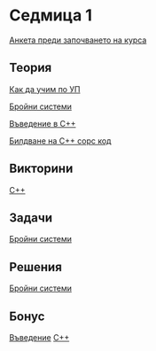 Седмица 1
=================================

[Анкета преди започването на курса](https://docs.google.com/forms/d/e/1FAIpQLSfu5H7CZ3T6n2kBItLo7w-fgOd9gJryMnJfB5ABVk8n_SMQPw/viewform?usp=sf_link)

Теория
------
[Как да учим по УП](https://docs.google.com/file/d/1goJkKsw9bjda1ZgzWGmHnVT4cFuhSMKd/edit#slide=id.p1)

[Бройни системи](https://drive.google.com/file/d/1uB-t8U2VO51UbURDE-I8XPzmkmK4sOPp/view?usp=sharing)

[Въведение в С++](https://drive.google.com/file/d/1j6c08FDdCZhY7jBNurkJ91n-zNwCAoJt/view?usp=sharing)

[Билдване на С++ сорс код](https://drive.google.com/file/d/1xnRr-PC2YPki8E54gse-nopGJn33dYkT/view?usp=sharing)

Викторини
---------
[C++](https://docs.google.com/forms/d/e/1FAIpQLSetEdoGxVi3f1ape-MEbwU2xEdXBNRBxe6hpJN7Uw6Z1HHxhw/viewform?usp=sf_link)

Задачи
------
[Бройни системи](../tasks/numeral_systems.md)

Решения
-------
[Бройни системи](../solutions/numeral_systems_answers.md)

Бонус
-----
[Въведение](../bonus/intro.md)
[C++](../bonus/cpp.md)
